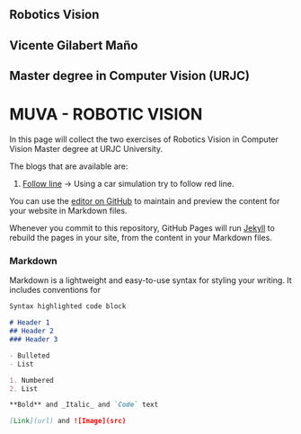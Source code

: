 ## Robotics Vision
## Vicente Gilabert Maño
## Master degree in Computer Vision (URJC)

# MUVA - ROBOTIC VISION 

In this page will collect the two exercises of Robotics Vision in Computer Vision Master degree at URJC University. 

The blogs that are available are:

1. [Follow line](Follow_line/Follow_line_index.md) -> Using a car simulation try to follow red line.




You can use the [editor on GitHub](https://github.com/vgilabert94/roboticsvision.github.io/edit/main/README.md) to maintain and preview the content for your website in Markdown files.

Whenever you commit to this repository, GitHub Pages will run [Jekyll](https://jekyllrb.com/) to rebuild the pages in your site, from the content in your Markdown files.

### Markdown

Markdown is a lightweight and easy-to-use syntax for styling your writing. It includes conventions for

```markdown
Syntax highlighted code block

# Header 1
## Header 2
### Header 3

- Bulleted
- List

1. Numbered
2. List

**Bold** and _Italic_ and `Code` text

[Link](url) and ![Image](src)
```

